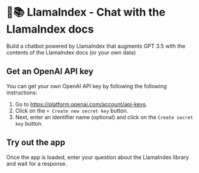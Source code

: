 # 🦙📚 LlamaIndex - Chat with the LlamaIndex docs

Build a chatbot powered by LlamaIndex that augments GPT 3.5 with the contents of the LlamaIndex docs (or your own data)

## Get an OpenAI API key

You can get your own OpenAI API key by following the following instructions:
1. Go to https://platform.openai.com/account/api-keys.
2. Click on the `+ Create new secret key` button.
3. Next, enter an identifier name (optional) and click on the `Create secret key` button.

## Try out the app

Once the app is loaded, enter your question about the LlamaIndex library and wait for a response.
